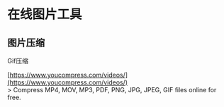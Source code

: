 # 在线图片工具

## 图片压缩

Gif压缩

[https://www.youcompress.com/videos/](https://www.youcompress.com/videos/)  
&gt; Compress MP4, MOV, MP3, PDF, PNG, JPG, JPEG, GIF files online for free.





